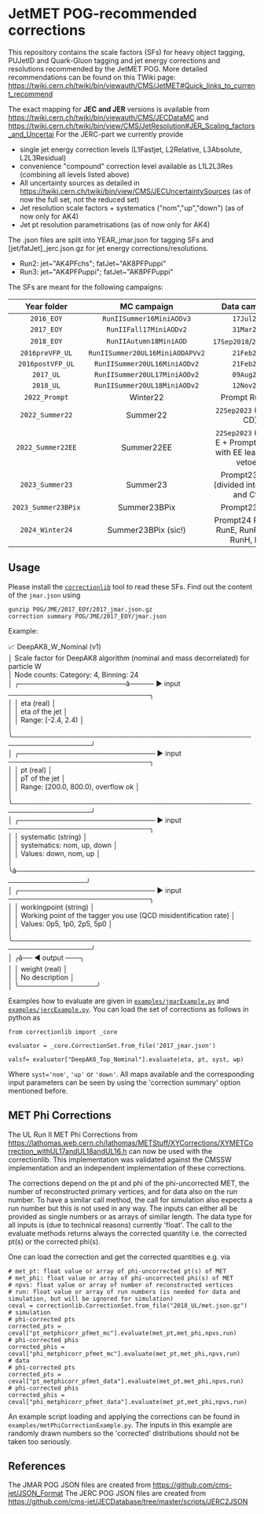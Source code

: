# JetMET POG-recommended corrections

This repository contains the scale factors (SFs) for heavy object tagging, PUJetID and Quark-Gluon tagging and jet energy corrections and resolutions recommended by the JetMET POG.
More detailed recommendations can be found on this TWiki page: https://twiki.cern.ch/twiki/bin/viewauth/CMS/JetMET#Quick_links_to_current_recommend

The exact mapping for **JEC and JER** versions is available from https://twiki.cern.ch/twiki/bin/viewauth/CMS/JECDataMC and https://twiki.cern.ch/twiki/bin/view/CMS/JetResolution#JER_Scaling_factors_and_Uncertai
For the JERC-part we currently provide
- single jet energy correction levels (L1Fastjet, L2Relative, L3Absolute, L2L3Residual)
- convenience "compound" correction level available as L1L2L3Res (combining all levels listed above)
- All uncertainty sources as detailed in https://twiki.cern.ch/twiki/bin/view/CMS/JECUncertaintySources (as of now the full set, not the reduced set)
- Jet resolution scale factors + systematics ("nom","up","down") (as of now only for AK4)
- Jet pt resolution parametrisations (as of now only for AK4)

The .json files are split into YEAR_jmar.json for tagging SFs and \[jet/fatJet\]_jerc.json.gz for jet energy corrections/resolutions.
- Run2: jet\~"AK4PFchs"; fatJet\~"AK8PFPuppi"
- Run3: jet\~"AK4PFPuppi"; fatJet\~"AK8PFPuppi"

The SFs are meant for the following campaigns:

| Year folder   | MC campaign              | Data campaign           |
|:------------:|:------------------------:| :----------------------:|
| `2016_EOY` | `RunIISummer16MiniAODv3` | `17Jul2018`             |
| `2017_EOY` | `RunIIFall17MiniAODv2`   | `31Mar2018`             |
| `2018_EOY` | `RunIIAutumn18MiniAOD`   | `17Sep2018`/`22Jan2019` |
| `2016preVFP_UL`| `RunIISummer20UL16MiniAODAPVv2` |`21Feb2020`|
| `2016postVFP_UL`| `RunIISummer20UL16MiniAODv2` |`21Feb2020`|
| `2017_UL`| `RunIISummer20UL17MiniAODv2` |`09Aug2019`|
| `2018_UL`| `RunIISummer20UL18MiniAODv2` |`12Nov2019`|
| `2022_Prompt` | Winter22 | Prompt RunCDE |
| `2022_Summer22` | Summer22 | `22Sep2023` (ReReco CD) |
| `2022_Summer22EE` | Summer22EE | `22Sep2023` (ReReco E + Prompt RunFG, with EE leak region vetoed) |
| `2023_Summer23` | Summer23 | Prompt23 RunC (divided into Cv123 and Cv4) |
| `2023_Summer23BPix` | Summer23BPix | Prompt23 RunD |
| `2024_Winter24` | Summer23BPix (sic!) | Prompt24 RunBCD, RunE, RunF, RunG, RunH, RunI |


## Usage

Please install the [`correctionlib`](https://github.com/cms-nanoAOD/correctionlib) tool to read these SFs.
Find out the content of the `jmar.json` using
```
gunzip POG/JME/2017_EOY/2017_jmar.json.gz
correction summary POG/JME/2017_EOY/jmar.json
```
Example:

📈 DeepAK8_W_Nominal (v1)                                                                       
│   Scale factor for DeepAK8 algorithm (nominal and mass decorrelated) for particle W               
│   Node counts: Category: 4, Binning: 24                                                           
│   ╭──────────────────────â───── ▶ input ─────────────────────────────╮                            
│   │ eta (real)                                                       │                            
│   │ eta of the jet                                                   │                            
│   │ Range: [-2.4, 2.4)                                               │                            
│   ╰──────────────────────────────────────────────────────────────────╯                            
│   ╭──────────────────────────── ▶ input ─────────────────────────────╮                            
│   │ pt (real)                                                        │                            
│   │ pT of the jet                                                    │                            
│   │ Range: [200.0, 800.0), overflow ok                               │                            
│   ╰──────────────────────────────────────────────────────────────────╯                            
│   ╭──────────────────────────── ▶ input ─────────────────────────────╮                            
│   │ systematic (string)                                              │                            
│   │ systematics: nom, up, down                                       │                            
│   │ Values: down, nom, up                                            │                            
│   ╰â─────────────────────────────────────────────────────────────────╯                            
│   ╭──────────────────────────── ▶ input ─────────────────────────────╮                            
│   │ workingpoint (string)                                            │                            
│   │ Working point of the tagger you use (QCD misidentification rate) │                            
│   │ Values: 0p5, 1p0, 2p5, 5p0                                       │                            
│   ╰──────────────────────────────────────────────────────────────────╯                            
│   ╭â── ◀ output ───╮                                                                              
│   │ weight (real)  │                                                                              
│   │ No description │                                                                              
│   ╰────────────────╯                                               

Examples how to evaluate are given in [`examples/jmarExample.py`](../../examples/jmarExample.py) and [`examples/jercExample.py`](../../examples/jercExample.py).
You can load the set of corrections as follows in python as
```
from correctionlib import _core

evaluator = _core.CorrectionSet.from_file('2017_jmar.json')

valsf= evaluator["DeepAK8_Top_Nominal"].evaluate(eta, pt, syst, wp)
```

Where `syst='nom'`, `'up'` or  `'down'`.
All maps available and the corresponding input parameters can be seen by using the 'correction summary' option mentioned before.

## MET Phi Corrections
The UL Run II MET Phi Corrections from https://lathomas.web.cern.ch/lathomas/METStuff/XYCorrections/XYMETCorrection_withUL17andUL18andUL16.h can now be used with the correctionlib. This implementation was validated against the CMSSW implementation and an independent implementation of these corrections.

The corrections depend on the pt and phi of the phi-uncorrected MET, the number of reconstructed primary vertices, and for data also on the run number. To have a similar call method, the call for simulation also expects a run number but this is not used in any way. The inputs can either all be provided as single numbers or as arrays of similar length. The data type for all inputs is (due to technical reasons) currently 'float'. The call to the evaluate methods returns always the corrected quantity i.e. the corrected pt(s) or the corrected phi(s).

One can load the correction and get the corrected quantities e.g. via
```
# met_pt: float value or array of phi-uncorrected pt(s) of MET
# met_phi: float value or array of phi-uncorrected phi(s) of MET
# npvs: float value or array of number of reconstructed vertices
# run: float value or array of run numbers (is needed for data and simulation, but will be ignored for simulation)
ceval = correctionlib.CorrectionSet.from_file("2018_UL/met.json.gz")
# simulation
# phi-corrected pts
corrected_pts = ceval["pt_metphicorr_pfmet_mc"].evaluate(met_pt,met_phi,npvs,run)
# phi-corrected phis
corrected_phis = ceval["phi_metphicorr_pfmet_mc"].evaluate(met_pt,met_phi,npvs,run)
# data
# phi-corrected pts
corrected_pts = ceval["pt_metphicorr_pfmet_data"].evaluate(met_pt,met_phi,npvs,run)
# phi-corrected phis
corrected_phis = ceval["phi_metphicorr_pfmet_data"].evaluate(met_pt,met_phi,npvs,run)
```

An example script loading and applying the corrections can be found in `examples/metPhiCorrectionExample.py`. The inputs in this example are randomly drawn numbers so the 'corrected' distributions should not be taken too seriously.
## References

The JMAR POG JSON files are created from https://github.com/cms-jet/JSON_Format
The JERC POG JSON files are created from https://github.com/cms-jet/JECDatabase/tree/master/scripts/JERC2JSON

